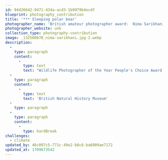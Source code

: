 ```yaml
---
id: 04d26642-9471-434a-acd3-1b9979b4ecdf
blueprint: photography_contribution
title: '*** Sleeping polar bear'
photographer_name: 'British amateur photographer award:  Nima Sarikhani'
photographer_website: unk
collection_type: photography-contribution
image: _132560870_nima-sarikhani.jpg-2.webp
description:
  -
    type: paragraph
    content:
      -
        type: text
        text: "Wildlife Photographer of the Year People's Choice Award winner."
  -
    type: paragraph
    content:
      -
        type: text
        text: 'British Natural History Museum'
  -
    type: paragraph
  -
    type: paragraph
    content:
      -
        type: hardBreak
challenges:
  - climate
updated_by: 46c097c5-771c-49e2-b8c6-ba6009ae7172
updated_at: 1709673542
---
```

